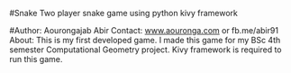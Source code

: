 #Snake
Two player snake game using python kivy framework


#Author: Aourongajab Abir
Contact: www.aouronga.com    or fb.me/abir91
About: This is my first developed game. I made this game for my BSc 4th semester Computational Geometry project.
Kivy framework is required to run this game.
